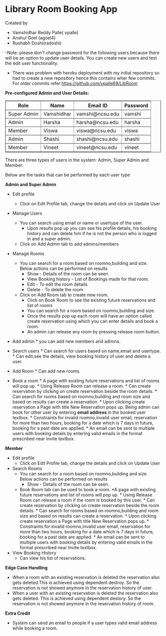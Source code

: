 # Library Room Booking App
Created by 
- Vamshidhar Reddy Palle( vpalle)
- Anshul Goel (agoel4)
- Rushabh Doshi(radoshi)

-Note: please don't change password for the following users because there will be an option to update user details.
	You can create new users and test the edit user functionality.
- There was problem with heroku deployment with my initial repository so had to create a new repository hence this contains wher
	few commits. For older commits refer https://github.com/vpalle69/LibRoom
	
<b>Pre-configured Admin and User Details:</b>
<table border=1>
	<th> Role </th>
	<th> Name </th>
	<th> Email ID </th>
	<th> Password </th>
	<tr> <td> Super Admin <td> Vamshidhar <td>vamshi@ncsu.edu <td> vamshi</tr>
	<tr> <td> Admin <td> Harsha <td>harsha@ncsu.edu <td> harsha</tr>
	<tr> <td> Member <td> Viswa <td>viswa@ncsu.edu <td> viswa</tr>
	<tr> <td> Admin <td> Shashi <td>shashi@ncsu.edu <td> shashi</tr>
	<tr> <td> Member <td> Vineet <td>vineet@ncsu.edu <td> vineet</tr>

</table>

There are three types of users in the system: Admin, Super Admin and Member.

Below are the tasks that can be performed by each user type

<b> Admin and Super Admin</b>
- Edit profile
	* Click on Edit Profile tab, change the details and click on Update User
- Manage Users
	* You can search using email or name or usertype of the user.
        * Upon results pop up you can see his profile details, his booking history and can delete him if he is not the person
          who is logged in and a super admin.
	* Click on Add Admin tab to add admins/members
	
- Manage Rooms
	* You can search for a room based on roomno,building and size. Below actions can be performed on results
		* Show - Details of the room can be seen.
		* View Booking history - List of Bookings made for that room.
		* Edit - To edit the room details
		* Delete - To delete the room
	* Click on Add Room tab to create new room. 
        * Click on Book Room to see the existing future reservations and list of rooms
        * You can search for a room based on roomno,building and size.
        * Once the results pop up each room will have an option called create reservation using which you can enter details and book a             room.
        * An admin can release any room by pressing release room button.
	
- Add admin
        * you can add new members and admins.
- Search users
        * Can search for users based on name,email and usertype.
                * Can edit,see the details, view booking history of user and delete a user.
- Add Room
    	* Can add new rooms.
- Book a room
    	* A page with existing future reservations and list of rooms will pop up.
    	* Using Release Room can release a room.
    	* Can create reservation by clicking on create reservation beside the room details.
    	* Can search for rooms based on roomno,building and room size and based on results can create a reservation.
    	* Upon clicking create reservation a Page with title New Reservation pops up. Being admin can book for other user by entering 
    	<b> email address </b> in the booked user textbox.
    	* Constraints for invalid roomno,invalid user email, reservation for more than two hours, booking for a date which is 
          7 days in future, booking for a past date are applied.
    	* An email can be sent to multiple users with booking details by entering valid emails in the format prescribed
      	  near Invite textbox. 
	
<b> Member </b>
- Edit profile
	* Click on Edit Profile tab, change the details and click on Update User
- Search Rooms
  * You can search for a room based on roomno,building and size. Below actions can be performed on results
	* Show - Details of the room can be seen.
  * Book Room tab can be used to book a room.
    	*A page with existing future reservations and list of rooms will pop up.
        * Using Release Room can release a room if the room is booked by this user.
        * Can create reservation by clicking on create reservation beside the room details.
        * Can search for rooms based on roomno,building and room size and based on results can create a reservation.
        * Upon clicking create reservation a Page with title New Reservation pops up. 
        * Constraints for invalid roomno,invalid user email, reservation for more than two hours, booking for a date which is 
       	  7 days in future, booking for a past date are applied.
        * An email can be sent to multiple users with booking details by entering valid emails in the format prescribed
          near Invite textbox.
- View Booking History
	* Can view his list of reservations.


<b> Edge Case Handling </b>
- When a room with an existing reservation is deleted the reservation also gets deleted.This is achieved using dependent destroy. 
  So the reservation is not showed anymore in the reservation history of user.
- When a user with an existing reservation is deleted the reservation also gets deleted. This is achieved using dependent destory.
  So the reservation is not showed anymore in the reservation history of room. 



<b> Extra Credit </b>
- System can send an email to people if a user types valid email address while booking a room.

